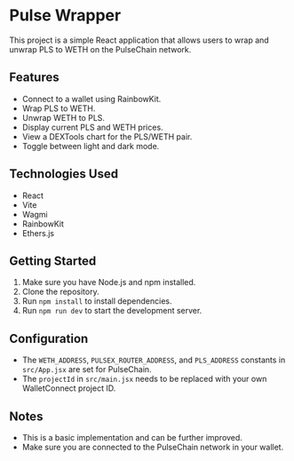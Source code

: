 # Pulse Wrapper

This project is a simple React application that allows users to wrap and unwrap PLS to WETH on the PulseChain network.

## Features

- Connect to a wallet using RainbowKit.
- Wrap PLS to WETH.
- Unwrap WETH to PLS.
- Display current PLS and WETH prices.
- View a DEXTools chart for the PLS/WETH pair.
- Toggle between light and dark mode.

## Technologies Used

- React
- Vite
- Wagmi
- RainbowKit
- Ethers.js

## Getting Started

1.  Make sure you have Node.js and npm installed.
2.  Clone the repository.
3.  Run `npm install` to install dependencies.
4.  Run `npm run dev` to start the development server.

## Configuration

-   The `WETH_ADDRESS`, `PULSEX_ROUTER_ADDRESS`, and `PLS_ADDRESS` constants in `src/App.jsx` are set for PulseChain.
-   The `projectId` in `src/main.jsx` needs to be replaced with your own WalletConnect project ID.

## Notes

-   This is a basic implementation and can be further improved.
-   Make sure you are connected to the PulseChain network in your wallet.
